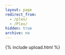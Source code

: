 ```yaml
---
layout: page
redirect_from:
  - /plex/
  - /Plex/
hidden: true
archive: no
---
```

{% include upload.html %}
